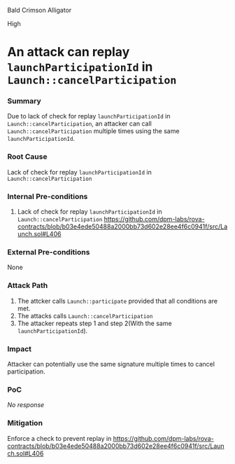 Bald Crimson Alligator

High

# An attack can replay `launchParticipationId` in `Launch::cancelParticipation`

### Summary

Due to lack of check for replay `launchParticipationId` in `Launch::cancelParticipation`, an attacker can call `Launch::cancelParticipation` multiple times using the same `launchParticipationId`.

### Root Cause

Lack of check for replay `launchParticipationId` in `Launch::cancelParticipation`

### Internal Pre-conditions

1. Lack of check for replay `launchParticipationId` in `Launch::cancelParticipation` https://github.com/dpm-labs/rova-contracts/blob/b03e4ede50488a2000bb73d602e28ee4f6c0941f/src/Launch.sol#L406


### External Pre-conditions

None

### Attack Path

1. The attcker calls `Launch::participate` provided that all conditions are met.
2. The attacks calls `Launch::cancelParticipation`
3. The attacker repeats step 1 and step 2(With the same `launchParticipationId`).

### Impact

Attacker can potentially use the same signature multiple times to cancel participation.

### PoC

_No response_

### Mitigation

Enforce a check to prevent replay in https://github.com/dpm-labs/rova-contracts/blob/b03e4ede50488a2000bb73d602e28ee4f6c0941f/src/Launch.sol#L406